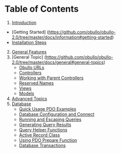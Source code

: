 # Table of Contents
1. [Introduction](https://github.com/obullo/obullo-2.0/tree/master/docs/information#introduction)
  * [Getting Started] (https://github.com/obullo/obullo-2.0/tree/master/docs/information#getting-started)
  * [Installation Steps](https://github.com/obullo/obullo-2.0/tree/master/docs/installation#installation-steps)
2. [General Features](https://github.com/obullo/obullo-2.0/tree/master/docs/information#general-features)
3. [General Topic] (https://github.com/obullo/obullo-2.0/tree/master/docs/general#general-topics)
   * [Obullo URLs](https://github.com/obullo/obullo-2.0/tree/master/docs/general#obullo-urls)
   * [Controllers](https://github.com/obullo/obullo-2.0/tree/master/docs/general#controllers)
   * [Working with Parent Controllers](https://github.com/obullo/obullo-2.0/tree/master/docs/general#working-with-parent-controllers)
   * [Reserved Names](https://github.com/obullo/obullo-2.0/tree/master/docs/general#reserved-names)
   * [Views](https://github.com/obullo/obullo-2.0/tree/master/docs/general#views)
   * [Models](https://github.com/obullo/obullo-2.0/tree/master/docs/general#models)
4. [Advanced Topics](https://github.com/obullo/obullo-2.0/tree/master/docs/advanced)
5. [Database](https://github.com/obullo/obullo-2.0/tree/master/docs/database)
   * [Quick Usage PDO Examples](https://github.com/obullo/obullo-2.0/tree/master/docs/database#quick-usage-pdo-examples)
   * [Database Configuration and Connect](https://github.com/obullo/obullo-2.0/tree/master/docs/database#database-configuration)
   * [Running and Escaping Queries](https://github.com/obullo/obullo-2.0/tree/master/docs/database#running-and-escaping-queries)
   * [Generating Query Results](https://github.com/obullo/obullo-2.0/tree/master/docs/database#generating-query-results)
   * [Query Helper Functions](https://github.com/obullo/obullo-2.0/tree/master/docs/database#query-helper-functions)
   * [Active Record Class](https://github.com/obullo/obullo-2.0/tree/master/docs/database#active-record-class)
   * [Using PDO Prepare Function](https://github.com/obullo/obullo-2.0/tree/master/docs/database#using-pdo-prepare-function)
   * [Database Transactions](https://github.com/obullo/obullo-2.0/tree/master/docs/database#database-transactions)


